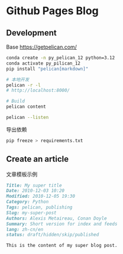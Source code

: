 # Github Pages Blog

## Development

Base <https://getpelican.com/>

```sh
conda create -n py_pelican_12 python=3.12
conda activate py_pilican_12
pip install "pelican[markdown]"

# 本地开发
pelican -r -l
# http://localhost:8000/ 

# Build
pelican content

pelican --listen
```

导出依赖

```sh
pip freeze > requirements.txt
```


## Create an article

文章模板示例

```md
Title: My super title
Date: 2010-12-03 10:20
Modified: 2010-12-05 19:30
Category: Python
Tags: pelican, publishing
Slug: my-super-post
Authors: Alexis Metaireau, Conan Doyle
Summary: Short version for index and feeds
lang: zh-cn/en
status: draft/hidden/skip/published

This is the content of my super blog post.
```


